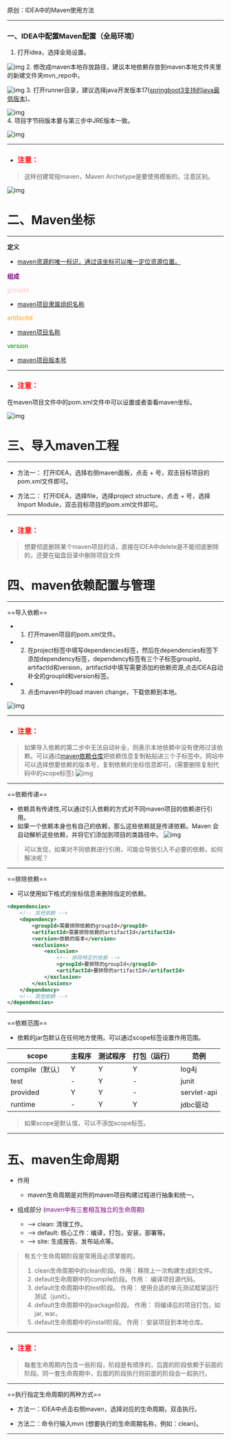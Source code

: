原创：IDEA中的Maven使用方法
***
### 一、IDEA中配置Maven配置（全局环境）
1. 打开idea，选择全局设置。  

![img](https://img2023.cnblogs.com/blog/3467365/202406/3467365-20240617114423501-877774357.png)
2. 修改成maven本地存放路径，建议本地依赖存放到maven本地文件夹里的新建文件夹mvn_repo中。  

![img](https://img2023.cnblogs.com/blog/3467365/202406/3467365-20240617115717103-2074400444.png)
3. 打开runner目录，建议选择java开发版本17([springboot3支持的java最低版本](https://docs.spring.io/spring-boot/docs/3.0.13/reference/html/getting-started.html#getting-started))。  

![img](https://img2023.cnblogs.com/blog/3467365/202406/3467365-20240617115759739-1416768389.png)  
4. 项目字节码版本要与第三步中JRE版本一致。  

![img](https://img2023.cnblogs.com/blog/3467365/202406/3467365-20240617115900233-1897875823.png)  
***
- ### <span style='color:red'>注意：</span>
 
> 这样创建常规maven，Maven Archetype是要使用模板的，注意区别。

![img](https://img2023.cnblogs.com/blog/3467365/202406/3467365-20240617115925221-1374207605.png)  

 # 二、Maven坐标  
 ***
__定义__

- <u>maven资源的唯一标识，通过该坐标可以唯一定位资源位置。</u>

**<span style='color:purple'>组成</span>**

<span style='color:pink'>groupId</span>
- <u>maven项目隶属组织名称</u>

<span style='color:orange'>artifactId</span>
- <u>maven项目名称</u>

<span style='color:green'>version</span>  
- <u>maven项目版本号</u>

***
- ### <span style='color:red'>注意：</span> 
在maven项目文件中的pom.xml文件中可以设置或者查看maven坐标。

![img](https://img2023.cnblogs.com/blog/3467365/202406/3467365-20240617115948905-1132581880.png)

# 三、导入maven工程
***
- 方法一： 打开IDEA，选择右侧maven面板，点击 + 号，双击目标项目的pom.xml文件即可。

- 方法二： 打开IDEA，选择file，选择project structure，点击 + 号，选择Import Module，双击目标项目的pom.xml文件即可。 

***
- ### <span style='color:red'>注意：</span> 
> 想要彻底删除某个maven项目的话，直接在IDEA中delete是不能彻底删除的，还要在磁盘目录中删除项目文件  

# 四、maven依赖配置与管理
***
==导入依赖==

- 1. 打开maven项目的pom.xml文件。

- 2. 在project标签中填写dependencies标签，然后在dependencies标签下添加dependency标签，dependency标签有三个子标签groupId，artifactId和version，artifactId中填写需要添加的依赖资源,点击IDEA自动补全的groupId和version标签。

- 3. 点击maven中的load maven change，下载依赖到本地。

![img](https://img2023.cnblogs.com/blog/3467365/202406/3467365-20240617120009785-899324653.png)
***
- ### <span style='color:red'>注意：</span>
> 如果导入依赖的第二步中无法自动补全，则表示本地依赖中没有使用过该依赖。可以通过[maven依赖仓库](https://mvnrepository.com/)把依赖信息复制粘贴进三个子标签中。网站中可以选择想要依赖的版本号，复制依赖的坐标信息即可。(需要删除复制代码中的scope标签)
![img](https://img2023.cnblogs.com/blog/3467365/202406/3467365-20240617120044223-255016529.png)  
***

==依赖传递==

- 依赖具有传递性,可以通过引入依赖的方式对不同maven项目的依赖进行引用。
- 如果一个依赖本身也有自己的依赖，那么这些依赖就是传递依赖。Maven 会自动解析这些依赖，并将它们添加到项目的类路径中。
![img](https://img2023.cnblogs.com/blog/3467365/202406/3467365-20240617120107163-383865386.png)

> 可以发现，如果对不同依赖进行引用，可能会导致引入不必要的依赖，如何解决呢？
***

==排除依赖==

- 可以使用如下格式的坐标信息来删除指定的依赖。

```xml
<dependencies>
    <!-- 其他依赖 -->
    <dependency>
        <groupId>需要排除依赖的groupId</groupId>
        <artifactId>需要排除依赖的artifactId</artifactId>
        <version>依赖的版本</version>
        <exclusions>
            <exclusion>
                <!-- 排除特定的依赖 -->
                <groupId>要排除的groupId</groupId>
                <artifactId>要排除的artifactId</artifactId>
            </exclusion>
        </exclusions>
    </dependency>
    <!-- 其他依赖 -->
</dependencies>
```
***
==依赖范围==
- 依赖的jar包默认在任何地方使用。可以通过scope标签设置作用范围。

| scope | 主程序 | 测试程序 | 打包（运行） | 范例 |
| ----- | -------| ------- | ----------- | ---- |
| compile（默认） | Y | Y | Y | log4j |
| test | - | Y | - | junit |
| provided | Y | Y | - | servlet-api |
| runtime | - | Y | Y | jdbc驱动 |

> 如果scope是默认值，可以不添加scope标签。
***
# 五、maven生命周期

- 作用  
    - maven生命周期是对所的maven项目构建过程进行抽象和统一。

- 组成部分 (<span style='color:purple'>maven中有三套相互独立的生命周期</span>)
    - --> clean: 清理工作。
    - --> default: 核心工作：编译，打包，安装，部署等。
    - --> site: 生成报告、发布站点等。
> 有五个生命周期阶段是常用且必须掌握的。
> 1. clean生命周期中的clean阶段。作用：移除上一次构建生成的文件。
> 2. default生命周期中的compile阶段。作用： 编译项目源代码。
> 3. default生命周期中的test阶段。 作用： 使用合适的单元测试框架运行测试（junit）。
> 4. default生命周期中的package阶段。 作用： 将编译后的项目打包，如jar, war。
> 5. default生命周期中的install阶段。 作用： 安装项目到本地仓库。
***
- ### <span style='color:red'>注意：</span>
> 每套生命周期内包含一些阶段，阶段是有顺序的，后面的阶段依赖于前面的阶段。同一套生命周期中，后面的阶段执行则前面的阶段会一起执行。
***
==执行指定生命周期的两种方式==

- 方法一：IDEA中点击右侧maven，选择对应的生命周期，双击执行。

- 方法二：命令行输入mvn {想要执行的生命周期名称，例如：clean}。
***